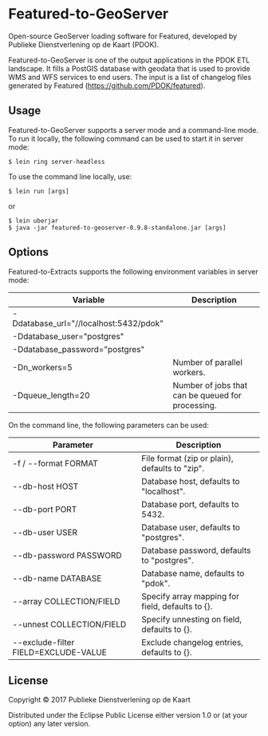 # Featured-to-GeoServer

Open-source GeoServer loading software for Featured, developed by Publieke Dienstverlening op de Kaart (PDOK).

Featured-to-GeoServer is one of the output applications in the PDOK ETL landscape.
It fills a PostGIS database with geodata that is used to provide WMS and WFS services to end users.
The input is a list of changelog files generated by Featured (<https://github.com/PDOK/featured>).

## Usage

Featured-to-GeoServer supports a server mode and a command-line mode.
To run it locally, the following command can be used to start it in server mode:

    $ lein ring server-headless

To use the command line locally, use:

    $ lein run [args]

or

    $ lein uberjar
    $ java -jar featured-to-geoserver-0.9.8-standalone.jar [args]

## Options

Featured-to-Extracts supports the following environment variables in server mode:

| Variable | Description |
|---|---|
| -Ddatabase_url="//localhost:5432/pdok" | |
| -Ddatabase_user="postgres" | |
| -Ddatabase_password="postgres" | |
| -Dn_workers=5 | Number of parallel workers. |
| -Dqueue_length=20 | Number of jobs that can be queued for processing. |

On the command line, the following parameters can be used:

| Parameter | Description |
|---|---|
| -f / --format FORMAT | File format (zip or plain), defaults to "zip". |
| --db-host HOST | Database host, defaults to "localhost". |
| --db-port PORT | Database port, defaults to 5432. |
| --db-user USER | Database user, defaults to "postgres". |
| --db-password PASSWORD | Database password, defaults to "postgres". |
| --db-name DATABASE | Database name, defaults to "pdok". |
| --array COLLECTION/FIELD | Specify array mapping for field, defaults to {}. |
| --unnest COLLECTION/FIELD | Specify unnesting on field, defaults to {}. |
| --exclude-filter FIELD=EXCLUDE-VALUE | Exclude changelog entries, defaults to {}. |

## License

Copyright © 2017 Publieke Dienstverlening op de Kaart

Distributed under the Eclipse Public License either version 1.0 or (at your option) any later version.
